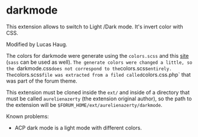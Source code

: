 # darkmode
This extension allows to switch to Light /Dark mode.
It's invert color with CSS.

Modified by Lucas Haug.

The colors for darkmode were generate using the `colors.scss` and this [site](https://www.cssportal.com/scss-to-css/) (`sass` can be used as well). `The generate colors were changed a little, so the `darkmode.css` does not correspond to the `colors.scss` entirely. The `colors.scss` file was extracted from a filed called `colors.css.php` that was part of the forum theme.

This extension must be cloned inside the `ext/` and inside of a directory that must be called `aurelienazerty` (the extension original author), so the path to the extension will be `$FORUM_HOME/ext/aurelienazerty/darkmode`.

Known problems:
- ACP dark mode is a light mode with different colors.